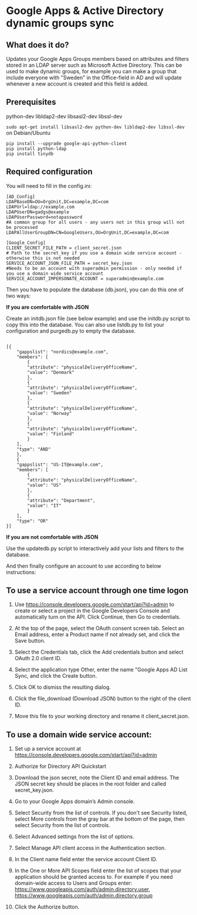 # Google Apps & Active Directory dynamic groups sync

## What does it do?

Updates your Google Apps Groups members based on attributes and filters stored in an LDAP server such as Microsoft Active Directory. This can be used to make dynamic groups, for example you can make a group that include everyone with "Sweden" in the Office-field in AD and will update whenever a new account is created and this field is added.

## Prerequisites

python-dev
libldap2-dev
libsasl2-dev
libssl-dev

```sudo apt-get install libsasl2-dev python-dev libldap2-dev libssl-dev``` on Debian/Ubuntu

```
pip install --upgrade google-api-python-client
pip install python-ldap
pip install tinydb
```

## Required configuration

You will need to fill in the config.ini:

```
[AD_Config]
LDAPBaseDN=OU=OrgUnit,DC=example,DC=com
LDAPUrl=ldap://example.com
LDAPUserDN=gadgs@example
LDAPUserPassword=notapassword
#A common group for all users - any users not in this group will not be processed
LDAPAllUserGroupDN=CN=GoogleUsers,OU=OrgUnit,DC=example,DC=com

[Google_Config]
CLIENT_SECRET_FILE_PATH = client_secret.json
# Path to the secret_key if you use a domain wide service account - otherwise this is not needed
SERVICE_ACCOUNT_JSON_FILE_PATH = secret_key.json
#Needs to be an account with superadmin permission - only needed if you use a domain wide service account
SERVICE_ACCOUNT_IMPERSONATE_ACCOUNT = superadmin@example.com
```

Then you have to populate the database (db.json), you can do this one of two ways: 

**If you are comfortable with JSON**

Create an initdb.json file (see below example) and use the initdb.py script to copy this into the database. You can also use listdb.py to list your configuration and purgedb.py to empty the database.

```

[{
    "gappslist": "nordics@example.com",
    "members": [
        {
        "attribute": "physicalDeliveryOfficeName",
        "value": "Denmark"
        },
        {
        "attribute": "physicalDeliveryOfficeName",
        "value": "Sweden"
        },
        {
        "attribute": "physicalDeliveryOfficeName",
        "value": "Norway"
        },
        {
        "attribute": "physicalDeliveryOfficeName",
        "value": "Finland"
        }
    ],
    "type": "AND"
    },
    {
    "gappslist": "US-IT@example.com",
    "members": [
        {
        "attribute": "physicalDeliveryOfficeName",
        "value": "US"
        },
        {
        "attribute": "Department",
        "value": "IT"
        }
    ],
    "type": "OR"
}]
```

**If you are not comfortable with JSON**

Use the updatedb.py script to interactively add your lists and filters to the database.



And then finally configure an account to use according to below instructions:

## To use a service account through one time logon

1. Use https://console.developers.google.com/start/api?id=admin to create or select a project in the Google Developers Console and automatically turn on the API. Click Continue, then Go to credentials.

2. At the top of the page, select the OAuth consent screen tab. Select an Email address, enter a Product name if not already set, and click the Save button.

3. Select the Credentials tab, click the Add credentials button and select OAuth 2.0 client ID.

4. Select the application type Other, enter the name "Google Apps AD List Sync, and click the Create button.

5. Click OK to dismiss the resulting dialog.

6. Click the file_download (Download JSON) button to the right of the client ID.

7. Move this file to your working directory and rename it client_secret.json.



## To use a domain wide service account: 

1. Set up a service account at https://console.developers.google.com/start/api?id=admin

2. Authorize for Directory API Quickstart

3. Download the json secret, note the Client ID and email address. The JSON secret key should be places in the root folder and called secret_key.json.

4. Go to your Google Apps domain’s Admin console.

5. Select Security from the list of controls. If you don't see Security listed, select More controls from the gray bar at the bottom of the page, then select Security from the list of controls.

6. Select Advanced settings from the list of options.

7. Select Manage API client access in the Authentication section.

8. In the Client name field enter the service account Client ID.

9. In the One or More API Scopes field enter the list of scopes that your application should be granted access to. For example if you need domain-wide access to Users and Groups enter: https://www.googleapis.com/auth/admin.directory.user, https://www.googleapis.com/auth/admin.directory.group

10. Click the Authorize button.